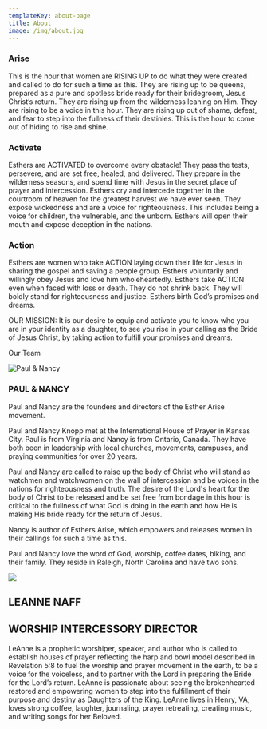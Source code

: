 ```yaml
---
templateKey: about-page
title: About
image: /img/about.jpg
---
```

### Arise

This is the hour that women are RISING UP to do what they were created and called to do for such a time as this. They are rising up to be  queens, prepared as a pure and spotless bride ready for their bridegroom, Jesus Christ’s return. They are rising up from the wilderness leaning on Him. They are rising to be a voice in this hour. They are rising up out of shame, defeat, and fear to step into the fullness of their destinies. This is the hour to come out of hiding to rise and shine.

### Activate

Esthers are ACTIVATED to overcome every obstacle!  They pass the tests, persevere, and are set free, healed, and delivered. They prepare in the wilderness seasons, and spend time with Jesus in the secret place of prayer and intercession.    Esthers cry and intercede together in the courtroom of heaven for the greatest harvest we have ever seen.  They expose wickedness and are a voice for righteousness.  This includes being a voice for children, the vulnerable, and the unborn.  Esthers will open their mouth and expose deception in the nations. 

### Action

Esthers are women who take ACTION  laying down their life for Jesus in sharing the gospel and saving a people group.  Esthers voluntarily and willingly obey Jesus and love him wholeheartedly.    Esthers take ACTION even when faced with loss or death. They do not shrink back.  They will boldly stand for righteousness and justice.  Esthers birth God’s promises and dreams. 

OUR MISSION: It is our desire to equip and activate you to know who you are in your identity as a daughter, to see you rise in your calling as the Bride of Jesus Christ, by taking action to fulfill your promises and dreams.

  Our Team

![](/img/89a007a9-865d-4cb7-9e28-395279fc8fd9.jpeg "Paul & Nancy")

### PAUL & NANCY

Paul and Nancy are the founders and directors of the Esther Arise movement. 

Paul and Nancy Knopp met at the International House of Prayer in Kansas City. Paul is from Virginia and Nancy is from Ontario, Canada. They have both been in leadership with local churches, movements, campuses, and praying communities for over 20 years.

Paul and Nancy are called to raise up the body of Christ who will stand as watchmen and watchwomen on the wall of intercession and be voices in the nations for righteousness and truth. The desire of the Lord's heart for the body of Christ to be released and be set free from bondage in this hour is critical to the fullness of what God is doing in the earth and how He is making His bride ready for the return of Jesus.

Nancy is author of Esthers Arise, which empowers and releases women in their callings for such a time as this.

Paul and Nancy love the word of God, worship, coffee dates, biking, and their family.  They reside in Raleigh, North Carolina and have two sons.

![](/img/b1eb2b9d-660d-435e-95cb-5b5fcb617c47.jpeg)

## **LEANNE NAFF**

## WORSHIP INTERCESSORY DIRECTOR

LeAnne is a prophetic worshiper, speaker, and author who is called to establish houses of prayer reflecting the harp and bowl model described in Revelation 5:8 to fuel the worship and prayer movement in the earth, to be a voice for the voiceless, and to partner with the Lord in preparing the Bride for the Lord’s return. LeAnne is passionate about seeing the brokenhearted restored and empowering women to step into the fulfillment of their purpose and destiny as Daughters of the King. LeAnne lives in Henry, VA, loves strong coffee, laughter, journaling, prayer retreating, creating music, and writing songs for her Beloved.
